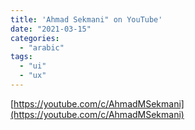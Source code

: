 ```yaml
---
title: 'Ahmad Sekmani" on YouTube'
date: "2021-03-15"
categories:
  - "arabic"
tags:
  - "ui"
  - "ux"
---
```


[https://youtube.com/c/AhmadMSekmani](https://youtube.com/c/AhmadMSekmani)
